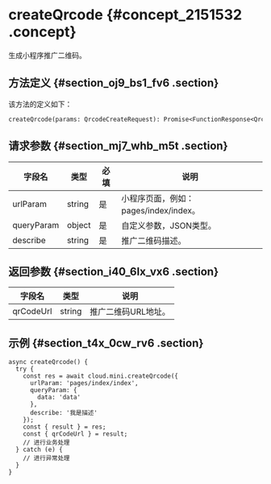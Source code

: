# createQrcode {#concept_2151532 .concept}

生成小程序推广二维码。

## 方法定义 {#section_oj9_bs1_fv6 .section}

该方法的定义如下：

``` {#codeblock_0vy_8dp_wor}
createQrcode(params: QrcodeCreateRequest): Promise<FunctionResponse<QrcodeCreateResponse>>
```

## 请求参数 {#section_mj7_whb_m5t .section}

|字段名|类型|必填|说明|
|---|--|--|--|
|urlParam|string|是|小程序页面，例如：pages/index/index。|
|queryParam|object|是|自定义参数，JSON类型。|
|describe|string|是|推广二维码描述。|

## 返回参数 {#section_i40_6lx_vx6 .section}

|字段名|类型|说明|
|---|--|--|
|qrCodeUrl|string|推广二维码URL地址。|

## 示例 {#section_t4x_0cw_rv6 .section}

``` {#codeblock_gvx_n18_gje}
async createQrcode() {
  try {
    const res = await cloud.mini.createQrcode({
      urlParam: 'pages/index/index',
      queryParam: {
        data: 'data'
      },
      describe: '我是描述'
    });
    const { result } = res;
    const { qrCodeUrl } = result;
    // 进行业务处理
  } catch (e) {
    // 进行异常处理
  }
}
```

